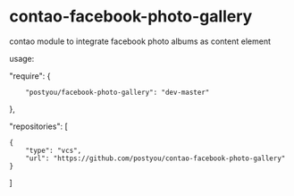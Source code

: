 contao-facebook-photo-gallery
=====================
contao module to integrate facebook photo albums as content element

usage:

"require": {

        "postyou/facebook-photo-gallery": "dev-master"
},


"repositories": [

    {
        "type": "vcs",
        "url": "https://github.com/postyou/contao-facebook-photo-gallery"
    }
        
]